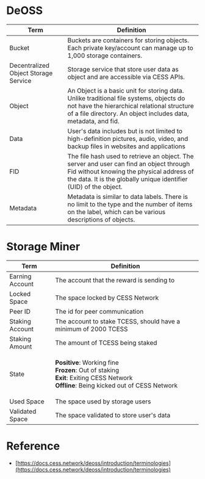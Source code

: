 <!--
# General

| Term                                             | Definition |
| ------------------------------------------------ | ---------- |
| Block                                            | -          |
| Blockchain                                       | -          |
| Content IDentifier (CID)                         | -          |
| Continuous Availability Proof of Storage (CAPoS) | -          |
| Data Chunk                                       | -          |
| Data Fragment                                    | -          |
| Data Segment                                     | -          |
| Epoch                                            | -          |
| Era                                              | -          |
| File ID (FID)                                    | -          |
| Hash                                             | -          |
| Merkle Root                                      | -          |
| Multi-format Data Rights Confirmation (MDRC)     | -          |
| Peer-to-peer Network                             | -          |
| Proof of Data Reduplication and Recovery (PoDR²) | -          |
| Proxy Re-encryption Technology (PReT)            | -          |
| Random Rotational Selection (R²S)                | -          |
| Reputation Rotational Consensus (R²C)            | -          |
| Slot                                             | -          |
| Smart Contract                                   | -          |
| Tag                                              | -          |
| TEE Worker                                       | -          |
| Transaction Hash                                 | -          |
| Transaction                                      | -          |
| Trusted Execution Environment (TEE)              | -          |
| WebAssembly (Wasm)                               | -          |

-->

# DeOSS

| Term                                 | Definition |
| ------------------------------------ | ---------- |
| Bucket                               | Buckets are containers for storing objects. Each private key/account can manage up to 1,000 storage containers. |
| Decentralized Object Storage Service | Storage service that store user data as object and are accessible via CESS APIs. |
| Object                               | An Object is a basic unit for storing data. Unlike traditional file systems, objects do not have the hierarchical relational structure of a file directory. An object includes data, metadata, and fid. |
| Data | User's data includes but is not limited to high-definition pictures, audio, video, and backup files in websites and applications |
| FID | The file hash used to retrieve an object. The server and user can find an object through Fid without knowing the physical address of the data. It is the globally unique identifier (UID) of the object. |
| Metadata | Metadata is similar to data labels. There is no limit to the type and the number of items on the label, which can be various descriptions of objects. |

# Storage Miner

| Term            | Definition                                                                                                                                                                                             |
| --------------- | ------------------------------------------------------------------------------------------------------------------------------------------------------------------------------------------------------ |
| Earning Account | The account that the reward is sending to                                                                                                                                                              |
| Locked Space    | The space locked by CESS Network                                                                                                                                                                       |
| Peer ID         | The id for peer communication                                                                                                                                                                          |
| Staking Account | The account to stake TCESS, should have a minimum of 2000 TCESS                                                                                                                                        |
| Staking Amount  | The amount of TCESS being staked                                                                                                                                                                       |
| State           | <p><strong>Positive</strong>: Working fine<br><strong>Frozen</strong>: Out of staking<br><strong>Exit</strong>: Exiting CESS Network<br><strong>Offline</strong>: Being kicked out of CESS Network</p> |
| Used Space      | The space used by storage users                                                                                                                                                                        |
| Validated Space | The space validated to store user's data                                                                                                                                                               |

# Reference

* [https://docs.cess.network/deoss/introduction/terminologies](https://docs.cess.network/deoss/introduction/terminologies)
